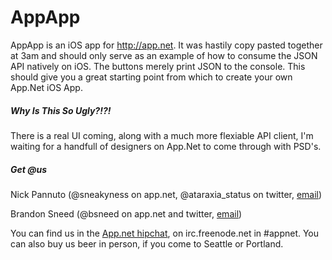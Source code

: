 AppApp
======
AppApp is an iOS app for http://app.net. It was hastily copy pasted together at 3am and should only serve as an example of how to consume the JSON API natively on iOS. The buttons merely print JSON to the console. This should give you a great starting point from which to create your own App.Net iOS App.

##### Why Is This So Ugly?!?! ######
There is a real UI coming, along with a much more flexiable API client, I'm waiting for a handfull of designers on App.Net to come through with PSD's. 

##### Get @us #####

Nick Pannuto (@sneakyness on app.net, @ataraxia_status on twitter, [email](mailto:sneakyness@sneakyness.com))
  
Brandon Sneed (@bsneed on app.net and twitter, [email](mailto:brandon@redf.net))

You can find us in the [App.net hipchat](https://www.hipchat.com/garqCaGOZ), on irc.freenode.net in #appnet. You can also buy us beer in person, if you come to Seattle or Portland.
